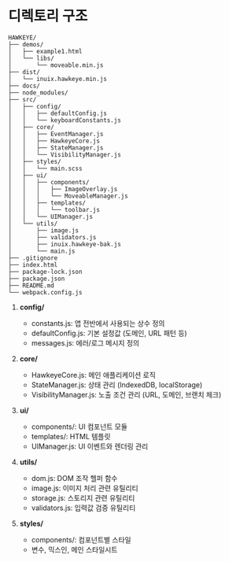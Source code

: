 # 디렉토리 구조
```plaintext
HAWKEYE/
├── demos/
│   ├── example1.html
│   └── libs/
│       └── moveable.min.js
├── dist/
│   └── inuix.hawkeye.min.js
├── docs/
├── node_modules/
├── src/
│   ├── config/
│   │   ├── defaultConfig.js
│   │   └── keyboardConstants.js
│   ├── core/
│   │   ├── EventManager.js
│   │   ├── HawkeyeCore.js
│   │   ├── StateManager.js
│   │   └── VisibilityManager.js
│   ├── styles/
│   │   └── main.scss
│   ├── ui/
│   │   ├── components/
│   │   │   ├── ImageOverlay.js
│   │   │   └── MoveableManager.js
│   │   ├── templates/
│   │   │   └── toolbar.js
│   │   └── UIManager.js
│   └── utils/
│       ├── image.js
│       ├── validators.js
│       ├── inuix.hawkeye-bak.js
│       └── main.js
├── .gitignore
├── index.html
├── package-lock.json
├── package.json
├── README.md
└── webpack.config.js
```


1. **config/**
   - constants.js: 앱 전반에서 사용되는 상수 정의
   - defaultConfig.js: 기본 설정값 (도메인, URL 패턴 등)
   - messages.js: 에러/로그 메시지 정의

2. **core/**
   - HawkeyeCore.js: 메인 애플리케이션 로직
   - StateManager.js: 상태 관리 (IndexedDB, localStorage)
   - VisibilityManager.js: 노출 조건 관리 (URL, 도메인, 브랜치 체크)

3. **ui/**
   - components/: UI 컴포넌트 모듈
   - templates/: HTML 템플릿
   - UIManager.js: UI 이벤트와 렌더링 관리

4. **utils/**
   - dom.js: DOM 조작 헬퍼 함수
   - image.js: 이미지 처리 관련 유틸리티
   - storage.js: 스토리지 관련 유틸리티
   - validators.js: 입력값 검증 유틸리티

5. **styles/**
   - components/: 컴포넌트별 스타일
   - 변수, 믹스인, 메인 스타일시트
